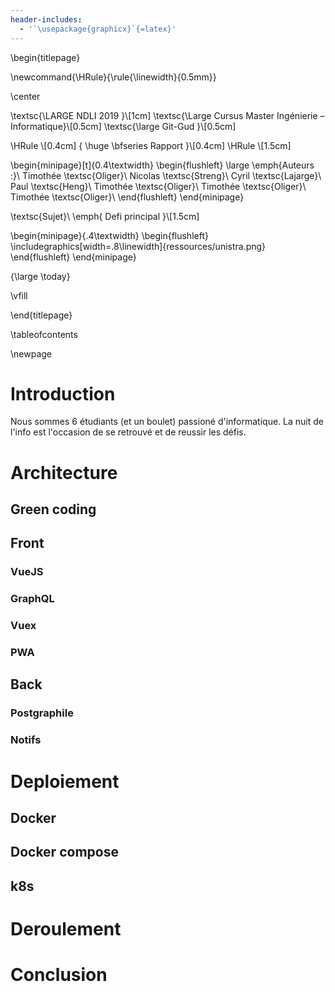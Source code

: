 ```yaml
---
header-includes:
  - '`\usepackage{graphicx}`{=latex}'
---
```


\begin{titlepage}

\newcommand{\HRule}{\rule{\linewidth}{0.5mm}}

\center

\textsc{\LARGE NDLI 2019 }\\[1cm]
\textsc{\Large Cursus Master Ingénierie – Informatique}\\[0.5cm]
\textsc{\large Git-Gud }\\[0.5cm]

\HRule \\[0.4cm]
{ \huge \bfseries Rapport }\\[0.4cm]
\HRule \\[1.5cm]

\begin{minipage}[t]{0.4\textwidth}
\begin{flushleft} \large
\emph{Auteurs :}\\
Timothée \textsc{Oliger}\\
Nicolas \textsc{Streng}\\
Cyril \textsc{Lajarge}\\
Paul \textsc{Heng}\\
Timothée \textsc{Oliger}\\
Timothée \textsc{Oliger}\\
Timothée \textsc{Oliger}\\
\end{flushleft}
\end{minipage}

\textsc{Sujet}\\
\emph{ Defi principal }\\[1.5cm]

\begin{minipage}{.4\textwidth}
\begin{flushleft}
\includegraphics[width=.8\linewidth]{ressources/unistra.png}
\end{flushleft}
\end{minipage}

{\large \today}

\vfill

\end{titlepage}

\tableofcontents

\newpage

# Introduction

Nous sommes 6 étudiants (et un boulet) passioné d'informatique.
La nuit de l'info est l'occasion de se retrouvé et de reussir les défis.

# Architecture

## Green coding

## Front

### VueJS

### GraphQL

### Vuex

### PWA

## Back

### Postgraphile

### Notifs

# Deploiement

## Docker

## Docker compose 

## k8s

# Deroulement

# Conclusion
